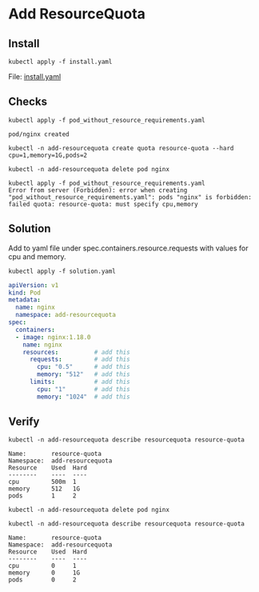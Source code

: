 # Add ResourceQuota

## Install

```text
kubectl apply -f install.yaml
```

File: [install.yaml](install.yaml)

## Checks

```text
kubectl apply -f pod_without_resource_requirements.yaml

pod/nginx created

kubectl -n add-resourcequota create quota resource-quota --hard cpu=1,memory=1G,pods=2

kubectl -n add-resourcequota delete pod nginx

kubectl apply -f pod_without_resource_requirements.yaml
Error from server (Forbidden): error when creating "pod_without_resource_requirements.yaml": pods "nginx" is forbidden: failed quota: resource-quota: must specify cpu,memory
```

## Solution

Add to yaml file under spec.containers.resource.requests with values for cpu and memory.

```text
kubectl apply -f solution.yaml
```

```yaml
apiVersion: v1
kind: Pod
metadata:
  name: nginx
  namespace: add-resourcequota
spec:
  containers:
  - image: nginx:1.18.0
    name: nginx
    resources:          # add this
      requests:         # add this
        cpu: "0.5"      # add this
        memory: "512"   # add this
      limits:           # add this
        cpu: "1"        # add this
        memory: "1024"  # add this
```

## Verify

```text
kubectl -n add-resourcequota describe resourcequota resource-quota

Name:       resource-quota
Namespace:  add-resourcequota
Resource    Used  Hard
--------    ----  ----
cpu         500m  1
memory      512   1G
pods        1     2

kubectl -n add-resourcequota delete pod nginx

kubectl -n add-resourcequota describe resourcequota resource-quota

Name:       resource-quota
Namespace:  add-resourcequota
Resource    Used  Hard
--------    ----  ----
cpu         0     1
memory      0     1G
pods        0     2
```
